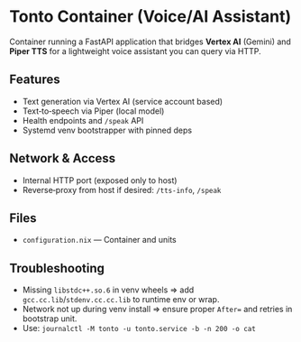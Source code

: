 # Tonto Container (Voice/AI Assistant)

Container running a FastAPI application that bridges **Vertex AI** (Gemini) and **Piper TTS** for
a lightweight voice assistant you can query via HTTP.

## Features

- Text generation via Vertex AI (service account based)
- Text‑to‑speech via Piper (local model)
- Health endpoints and `/speak` API
- Systemd venv bootstrapper with pinned deps

## Network & Access

- Internal HTTP port (exposed only to host)
- Reverse‑proxy from host if desired: `/tts-info`, `/speak`

## Files

- `configuration.nix` — Container and units

## Troubleshooting

- Missing `libstdc++.so.6` in venv wheels ⇒ add `gcc.cc.lib`/`stdenv.cc.cc.lib` to runtime env or wrap.
- Network not up during venv install ⇒ ensure proper `After=` and retries in bootstrap unit.
- Use: `journalctl -M tonto -u tonto.service -b -n 200 -o cat`
